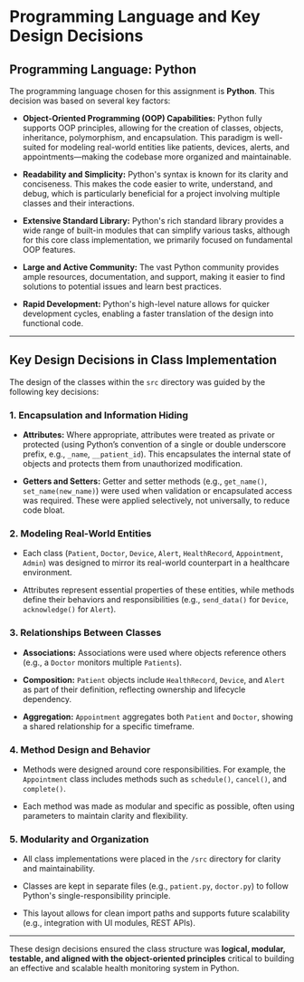 # Programming Language and Key Design Decisions

## Programming Language: Python

The programming language chosen for this assignment is **Python**. This decision was based on several key factors:

- **Object-Oriented Programming (OOP) Capabilities:** Python fully supports OOP principles, allowing for the creation of classes, objects, inheritance, polymorphism, and encapsulation. This paradigm is well-suited for modeling real-world entities like patients, devices, alerts, and appointments—making the codebase more organized and maintainable.

- **Readability and Simplicity:** Python's syntax is known for its clarity and conciseness. This makes the code easier to write, understand, and debug, which is particularly beneficial for a project involving multiple classes and their interactions.

- **Extensive Standard Library:** Python's rich standard library provides a wide range of built-in modules that can simplify various tasks, although for this core class implementation, we primarily focused on fundamental OOP features.

- **Large and Active Community:** The vast Python community provides ample resources, documentation, and support, making it easier to find solutions to potential issues and learn best practices.

- **Rapid Development:** Python's high-level nature allows for quicker development cycles, enabling a faster translation of the design into functional code.

---

## Key Design Decisions in Class Implementation

The design of the classes within the `src` directory was guided by the following key decisions:

### 1. Encapsulation and Information Hiding

- **Attributes:** Where appropriate, attributes were treated as private or protected (using Python’s convention of a single or double underscore prefix, e.g., `_name`, `__patient_id`). This encapsulates the internal state of objects and protects them from unauthorized modification.

- **Getters and Setters:** Getter and setter methods (e.g., `get_name()`, `set_name(new_name)`) were used when validation or encapsulated access was required. These were applied selectively, not universally, to reduce code bloat.

### 2. Modeling Real-World Entities

- Each class (`Patient`, `Doctor`, `Device`, `Alert`, `HealthRecord`, `Appointment`, `Admin`) was designed to mirror its real-world counterpart in a healthcare environment.

- Attributes represent essential properties of these entities, while methods define their behaviors and responsibilities (e.g., `send_data()` for `Device`, `acknowledge()` for `Alert`).

### 3. Relationships Between Classes

- **Associations:** Associations were used where objects reference others (e.g., a `Doctor` monitors multiple `Patients`).

- **Composition:** `Patient` objects include `HealthRecord`, `Device`, and `Alert` as part of their definition, reflecting ownership and lifecycle dependency.

- **Aggregation:** `Appointment` aggregates both `Patient` and `Doctor`, showing a shared relationship for a specific timeframe.

### 4. Method Design and Behavior

- Methods were designed around core responsibilities. For example, the `Appointment` class includes methods such as `schedule()`, `cancel()`, and `complete()`.

- Each method was made as modular and specific as possible, often using parameters to maintain clarity and flexibility.

### 5. Modularity and Organization

- All class implementations were placed in the `/src` directory for clarity and maintainability.

- Classes are kept in separate files (e.g., `patient.py`, `doctor.py`) to follow Python's single-responsibility principle.

- This layout allows for clean import paths and supports future scalability (e.g., integration with UI modules, REST APIs).

---

These design decisions ensured the class structure was **logical, modular, testable, and aligned with the object-oriented principles** critical to building an effective and scalable health monitoring system in Python.
